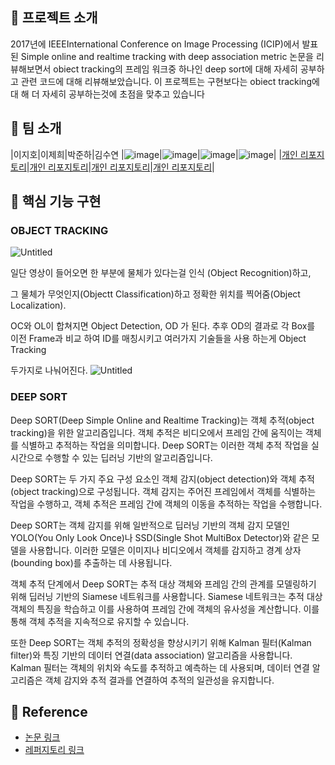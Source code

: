 ## 📑 프로젝트 소개
2017년에 IEEEInternational Conference on Image Processing (ICIP)에서 발표된
Simple online and realtime tracking with deep association metric 논문을 리뷰해보면서 
obiect tracking의 프레임 워크중 하나인 deep sort에 대해 자세히 공부하고 관련 코드에 대해 리뷰해보았습니다.
이 프로젝트는 구현보다는 obiect tracking에 대 해 더 자세히 공부하는것에 초점을 맞추고 있습니다

## 👏 팀 소개 

|이지호|이제희|박준하|김수연
|![image](https://github.com/khuda-3rd/README_example/assets/90135669/e5ebdc70-3dfa-493f-a865-3d14b2bc7685)|![image](https://github.com/khuda-3rd/README_example/assets/90135669/6f986eee-9e0d-48cb-b2f5-fa9cf785fb8e)|![image](https://github.com/khuda-3rd/README_example/assets/90135669/fcb6281e-6bdd-4f06-9cb7-eb5772c88803)|![image](https://github.com/khuda-3rd/README_example/assets/90135669/fcb6281e-6bdd-4f06-9cb7-eb5772c88803)|
|[개인 리포지토리](https://github.com/khuda-3rd)|[개인 리포지토리](https://github.com/khuda-3rd)|[개인 리포지토리](https://github.com/khuda-3rd)|[개인 리포지토리](https://github.com/khuda-3rd)|


## 🔎 핵심 기능 구현
### OBJECT TRACKING

![Untitled](https://github.com/LEE-JIHO-1016/KHUDA-Project/assets/76989907/0c5b865a-ffb8-4a8f-8a73-c2601aaed182)

일단 영상이 들어오면 한 부분에 물체가 있다는걸 인식 (Object Recognition)하고,

그 물체가 무엇인지(Objectt Classification)하고 정확한 위치를 찍어줌(Object Localization). 

OC와 OL이 합쳐지면 Object Detection, OD 가 된다. 추후 OD의 결과로 각 Box를 이전 Frame과 비교 하여 ID를 매칭시키고 여러가지 기술들을 사용 하는게 Object Tracking

두가지로 나눠어진다. 
![Untitled](https://github.com/LEE-JIHO-1016/KHUDA-Project/assets/76989907/075c2a5f-734b-4fb8-998e-e473cde1363e)


### DEEP SORT
Deep SORT(Deep Simple Online and Realtime Tracking)는 객체 추적(object tracking)을 위한 알고리즘입니다. 객체 추적은 비디오에서 프레임 간에 움직이는 객체를 식별하고 추적하는 작업을 의미합니다. Deep SORT는 이러한 객체 추적 작업을 실시간으로 수행할 수 있는 딥러닝 기반의 알고리즘입니다.
<br/> 

Deep SORT는 두 가지 주요 구성 요소인 객체 감지(object detection)와 객체 추적(object tracking)으로 구성됩니다. 객체 감지는 주어진 프레임에서 객체를 식별하는 작업을 수행하고, 객체 추적은 프레임 간에 객체의 이동을 추적하는 작업을 수행합니다.
<br/>

Deep SORT는 객체 감지를 위해 일반적으로 딥러닝 기반의 객체 감지 모델인 YOLO(You Only Look Once)나 SSD(Single Shot MultiBox Detector)와 같은 모델을 사용합니다. 이러한 모델은 이미지나 비디오에서 객체를 감지하고 경계 상자(bounding box)를 추출하는 데 사용됩니다.
<br/>

객체 추적 단계에서 Deep SORT는 추적 대상 객체와 프레임 간의 관계를 모델링하기 위해 딥러닝 기반의 Siamese 네트워크를 사용합니다. Siamese 네트워크는 추적 대상 객체의 특징을 학습하고 이를 사용하여 프레임 간에 객체의 유사성을 계산합니다. 이를 통해 객체 추적을 지속적으로 유지할 수 있습니다.
<br/>

또한 Deep SORT는 객체 추적의 정확성을 향상시키기 위해 Kalman 필터(Kalman filter)와 특징 기반의 데이터 연결(data association) 알고리즘을 사용합니다. Kalman 필터는 객체의 위치와 속도를 추적하고 예측하는 데 사용되며, 데이터 연결 알고리즘은 객체 감지와 추적 결과를 연결하여 추적의 일관성을 유지합니다.


## 📄 Reference
- [논문 링크](https://arxiv.org/abs/1703.07402)
- [레퍼지토리 링크](https://github.com/khuda-3rd)
